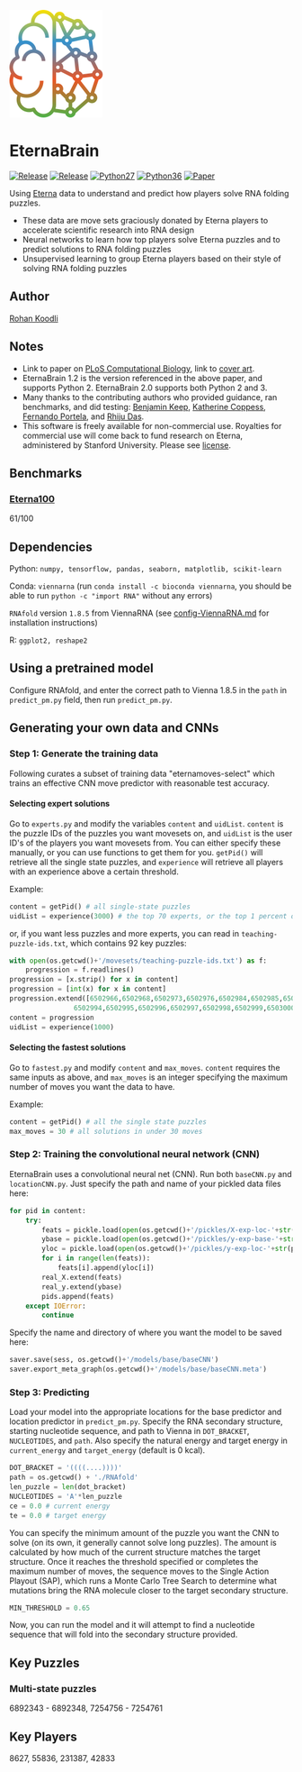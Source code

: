 ![EternaBrain](https://github.com/EteRNAgame/EternaBrain/blob/master/eternabrain_logo.png)
# EternaBrain

[![Release](https://img.shields.io/badge/release-v2.0-brightgreen.svg)](https://github.com/EteRNAgame/EternaBrain/releases/tag/v2.0)
[![Release](https://img.shields.io/badge/release-v1.2-brightgreen.svg)](https://github.com/EteRNAgame/EternaBrain/releases/tag/v1.2)
[![Python27](https://img.shields.io/badge/python-2.7-blue.svg)](https://www.python.org/download/releases/2.7/)
[![Python36](https://img.shields.io/badge/python-3.6-yellow.svg)](https://www.python.org/downloads/release/python-360/)
[![Paper](https://img.shields.io/badge/paper-PLoS%20Computational%20Biology-brightgreen.svg)](https://journals.plos.org/ploscompbiol/article?id=10.1371/journal.pcbi.1007059)

 
Using [Eterna](http://eternagame.org) data to understand and predict how players solve RNA folding puzzles.
* These data are move sets graciously donated by Eterna players to accelerate scientific research into RNA design
* Neural networks to learn how top players solve Eterna puzzles and to predict solutions to RNA folding puzzles
* Unsupervised learning to group Eterna players based on their style of solving RNA folding puzzles

## Author
[Rohan Koodli](https://github.com/rk900)

## Notes
* Link to paper on [PLoS Computational Biology](https://journals.plos.org/ploscompbiol/article?id=10.1371/journal.pcbi.1007059), link to [cover art](https://journals.plos.org/ploscompbiol/issue?id=10.1371/issue.pcbi.v15.i06).
* EternaBrain 1.2 is the version referenced in the above paper, and supports Python 2. EternaBrain 2.0 supports both Python 2 and 3.
* Many thanks to the contributing authors who provided guidance, ran benchmarks, and did testing: [Benjamin Keep](https://github.com/bekeep), [Katherine Coppess](https://github.com/kcoppess), [Fernando Portela](https://github.com/elnando888), and [Rhiju Das](https://github.com/rhiju).
* This software is freely available for non-commercial use. Royalties for commercial use will come back to fund research on Eterna, administered by Stanford University. Please see [license](LICENSE.md).

## Benchmarks
### [Eterna100](https://daslab.stanford.edu/site_data/pub_pdf/2016_Anderson-Lee_JMB.pdf)
61/100

## Dependencies
Python: `numpy, tensorflow, pandas, seaborn, matplotlib, scikit-learn`

Conda: `viennarna` (run `conda install -c bioconda viennarna`, you should be able to run `python -c "import RNA"` without any errors)

`RNAfold` version `1.8.5` from ViennaRNA (see [config-ViennaRNA.md](https://github.com/EteRNAgame/EternaBrain/blob/master/config-ViennaRNA.md) for installation instructions)

R: `ggplot2, reshape2`

## Using a pretrained model
Configure RNAfold, and enter the correct path to Vienna 1.8.5 in the `path` in `predict_pm.py` field, then run `predict_pm.py`.

## Generating your own data and CNNs

### Step 1: Generate the training data 
Following curates a subset of training data "eternamoves-select" which trains an effective CNN move predictor with reasonable test accuracy.

#### Selecting expert solutions
Go to `experts.py` and modify the variables `content` and `uidList`. `content` is the puzzle IDs of the puzzles you want movesets on, and `uidList` is the user ID's of the players you want movesets from. You can either specify these manually, or you can use functions to get them for you. `getPid()` will retrieve all the single state puzzles, and `experience` will retrieve all players with an experience above a certain threshold.

Example:
```python
content = getPid() # all single-state puzzles
uidList = experience(3000) # the top 70 experts, or the top 1 percent of all players
```
or, if you want less puzzles and more experts, you can read in `teaching-puzzle-ids.txt`, which contains 92 key puzzles:
```python
with open(os.getcwd()+'/movesets/teaching-puzzle-ids.txt') as f:
    progression = f.readlines()
progression = [x.strip() for x in content]
progression = [int(x) for x in content]
progression.extend([6502966,6502968,6502973,6502976,6502984,6502985,6502993, \
                6502994,6502995,6502996,6502997,6502998,6502999,6503000])
content = progression
uidList = experience(1000)
```

#### Selecting the fastest solutions
Go to `fastest.py` and modify `content` and `max_moves`. `content` requires the same inputs as above, and `max_moves` is an integer specifying the maximum number of moves you want the data to have.

Example:
```python
content = getPid() # all the single state puzzles
max_moves = 30 # all solutions in under 30 moves
```

### Step 2: Training the convolutional neural network (CNN)
EternaBrain uses a convolutional neural net (CNN). Run both `baseCNN.py` and `locationCNN.py`. Just specify the path and name of your pickled data files here:
```python
for pid in content:
    try:
        feats = pickle.load(open(os.getcwd()+'/pickles/X-exp-loc-'+str(pid),'rb'))
        ybase = pickle.load(open(os.getcwd()+'/pickles/y-exp-base-'+str(pid),'rb'))
        yloc = pickle.load(open(os.getcwd()+'/pickles/y-exp-loc-'+str(pid),'rb'))
        for i in range(len(feats)):
            feats[i].append(yloc[i])
        real_X.extend(feats)
        real_y.extend(ybase)
        pids.append(feats)
    except IOError:
        continue
```
Specify the name and directory of where you want the model to be saved here:
```python
saver.save(sess, os.getcwd()+'/models/base/baseCNN')
saver.export_meta_graph(os.getcwd()+'/models/base/baseCNN.meta')
```

### Step 3: Predicting
Load your model into the appropriate locations for the base predictor and location predictor in `predict_pm.py`. Specify the RNA secondary structure, starting nucleotide sequence, and path to Vienna in `DOT_BRACKET`, `NUCLEOTIDES`, and `path`. Also specify the natural energy and target energy in `current_energy` and `target_energy` (default is 0 kcal).

```python
DOT_BRACKET = '((((....))))'
path = os.getcwd() + './RNAfold'
len_puzzle = len(dot_bracket)
NUCLEOTIDES = 'A'*len_puzzle
ce = 0.0 # current energy
te = 0.0 # target energy
```

You can specify the minimum amount of the puzzle you want the CNN to solve (on its own, it generally cannot solve long puzzles). The amount is calculated by how much of the current structure matches the target structure. Once it reaches the threshold specified or completes the maximum number of moves, the sequence moves to the Single Action Playout (SAP), which runs a Monte Carlo Tree Search to determine what mutations bring the RNA molecule closer to the target secondary structure.
```python
MIN_THRESHOLD = 0.65
```

Now, you can run the model and it will attempt to find a nucleotide sequence that will fold into the secondary structure provided.

## Key Puzzles
### Multi-state puzzles
6892343 - 6892348, 7254756 - 7254761

## Key Players
8627, 55836, 231387, 42833
